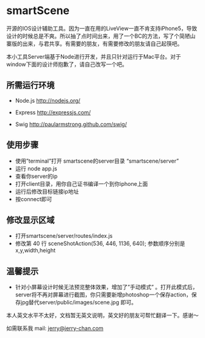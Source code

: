 smartScene
==========

开源的IOS设计辅助工具。因为一直在用的LiveView一直不肯支持iPhone5，导致设计的时候总是不爽。所以抽了点时间出来，用了一个BC的方法，写了个简陋山寨版的出来，与君共享。有需要的朋友，有需要修改的朋友请自己起筷吧。

本小工具Server端基于Node进行开发，并且只针对运行于Mac平台。对于window下面的设计师抱歉了，请自己改写一个吧。

## 所需运行环境

* Node.js
http://nodejs.org/

* Express
http://expressjs.com/

* Swig
http://paularmstrong.github.com/swig/

## 使用步骤
 * 使用”terminal”打开 smartscene的server目录 “smartscene/server”
 * 运行 node app.js 
 * 查看你server的ip
 * 打开client目录，用你自己证书编译一个到你iphone上面
 * 运行后修改目标链接ip地址
 * 按connect即可
 
## 修改显示区域
 * 打开smartscene/server/routes/index.js
 * 修改第 40 行 sceneShotAction(536, 446, 1136, 640);
参数顺序分别是x,y,width,height

## 温馨提示
* 针对小屏幕设计时候无法预览整体效果，增加了”手动模式” 。打开此模式后，server将不再对屏幕进行截图，你只需要新增photoshop一个保存action，保存jpg替代server/public/images/scene.jpg 即可。

本人英文水平不太好，文档暂无英文说明，英文好的朋友可帮忙翻译一下。感谢～

如需联系我
mail: jerry@jerry-chan.com